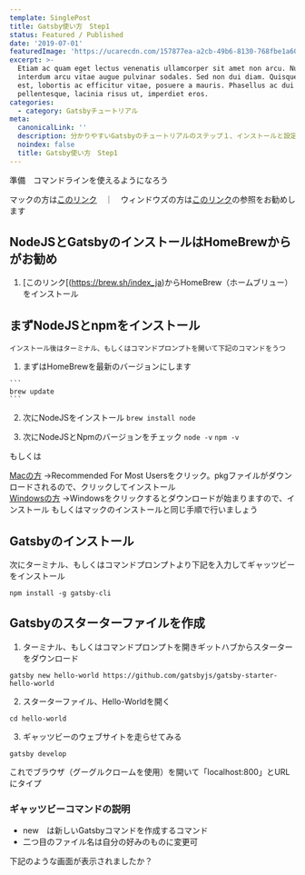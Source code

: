 ```yaml
---
template: SinglePost
title: Gatsby使い方　Step1
status: Featured / Published
date: '2019-07-01'
featuredImage: 'https://ucarecdn.com/157877ea-a2cb-49b6-8130-768fbe1a60a7/'
excerpt: >-
  Etiam ac quam eget lectus venenatis ullamcorper sit amet non arcu. Nullam
  interdum arcu vitae augue pulvinar sodales. Sed non dui diam. Quisque lectus
  est, lobortis ac efficitur vitae, posuere a mauris. Phasellus ac dui
  pellentesque, lacinia risus ut, imperdiet eros.
categories:
  - category: Gatsbyチュートリアル
meta:
  canonicalLink: ''
  description: 分かりやすいGatsbyのチュートリアルのステップ１、インストールと設定
  noindex: false
  title: Gatsby使い方　Step1
---
```


準備　コマンドラインを使えるようになろう

マックの方は[このリンク](https://techacademy.jp/magazine/5155)　｜　ウィンドウズの方は[このリンク](https://techacademy.jp/magazine/5318)の参照をお勧めします

## NodeJSとGatsbyのインストールはHomeBrewからがお勧め

  1. [このリンク[(https://brew.sh/index_ja)からHomeBrew（ホームブリュー）をインストール

## まずNodeJSとnpmをインストール
    
    インストール後はターミナル、もしくはコマンドプロンプトを開いて下記のコマンドをうつ

  1. まずはHomeBrewを最新のバージョンにします

    ```
    brew update
    ```
  2. 次にNodeJSをインストール
    ```
    brew install node
    ```

  3. 次にNodeJSとNpmのバージョンをチェック
    ```
    node -v
    ```
    ```
    npm -v
    ```

もしくは

[Macの方](https://nodejs.org/en/)
    ->Recommended For Most Usersをクリック。pkgファイルがダウンロードされるので、クリックしてインストール
　  
[Windowsの方](https://nodejs.org/en/download/)
    ->Windowsをクリックするとダウンロードが始まりますので、インストール
    もしくはマックのインストールと同じ手順で行いましょう

## Gatsbyのインストール

  次にターミナル、もしくはコマンドプロンプトより下記を入力してギャッツビーをインストール

  ```
  npm install -g gatsby-cli
  ```

## Gatsbyのスターターファイルを作成

1. ターミナル、もしくはコマンドプロンプトを開きギットハブからスターターをダウンロード
```
gatsby new hello-world https://github.com/gatsbyjs/gatsby-starter-hello-world
```

2. スターターファイル、Hello-Worldを開く
```
cd hello-world
```

3. ギャッツビーのウェブサイトを走らせてみる
```
gatsby develop
```

これでブラウザ（グーグルクロームを使用）を開いて「localhost:800」とURLにタイプ

### ギャッツビーコマンドの説明
* new　は新しいGatsbyコマンドを作成するコマンド　
* 二つ目のファイル名は自分の好みのものに変更可

下記のような画面が表示されましたか？